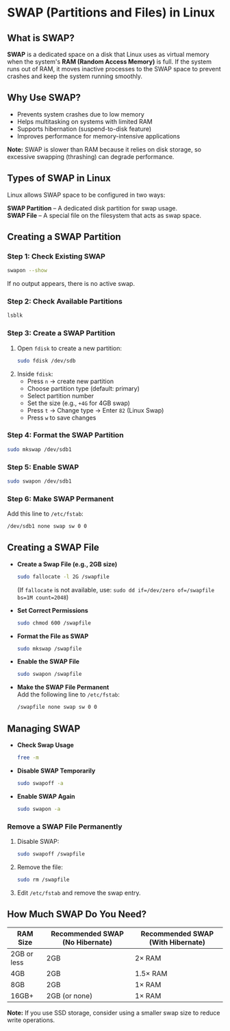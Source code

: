 # **SWAP (Partitions and Files) in Linux**  

## **What is SWAP?**  

**SWAP** is a dedicated space on a disk that Linux uses as virtual memory when the system's **RAM (Random Access Memory)** is full. If the system runs out of RAM, it moves inactive processes to the SWAP space to prevent crashes and keep the system running smoothly.



## **Why Use SWAP?**  

- Prevents system crashes due to low memory  
- Helps multitasking on systems with limited RAM  
- Supports hibernation (suspend-to-disk feature)  
- Improves performance for memory-intensive applications  

**Note:** SWAP is slower than RAM because it relies on disk storage, so excessive swapping (thrashing) can degrade performance.



## **Types of SWAP in Linux**  

Linux allows SWAP space to be configured in two ways:  

**SWAP Partition** – A dedicated disk partition for swap usage.  
**SWAP File** – A special file on the filesystem that acts as swap space.  



## **Creating a SWAP Partition**  

### **Step 1: Check Existing SWAP**  
```bash
swapon --show
```
If no output appears, there is no active swap.

### **Step 2: Check Available Partitions**  
```bash
lsblk
```

### **Step 3: Create a SWAP Partition**  
1. Open `fdisk` to create a new partition:  
   ```bash
   sudo fdisk /dev/sdb
   ```
2. Inside `fdisk`:  
   - Press `n` → create new partition  
   - Choose partition type (default: primary)  
   - Select partition number  
   - Set the size (e.g., `+4G` for 4GB swap)  
   - Press `t` → Change type → Enter `82` (Linux Swap)  
   - Press `w` to save changes  

### **Step 4: Format the SWAP Partition**  
```bash
sudo mkswap /dev/sdb1
```

### **Step 5: Enable SWAP**  
```bash
sudo swapon /dev/sdb1
```

### **Step 6: Make SWAP Permanent**  
Add this line to `/etc/fstab`:  
```bash
/dev/sdb1 none swap sw 0 0
```



## **Creating a SWAP File**  

- **Create a Swap File (e.g., 2GB size)**  
   ```bash
   sudo fallocate -l 2G /swapfile
   ```
   (If `fallocate` is not available, use: `sudo dd if=/dev/zero of=/swapfile bs=1M count=2048`)

- **Set Correct Permissions**  
   ```bash
   sudo chmod 600 /swapfile
   ```

- **Format the File as SWAP**  
   ```bash
   sudo mkswap /swapfile
   ```

- **Enable the SWAP File**  
   ```bash
   sudo swapon /swapfile
   ```

- **Make the SWAP File Permanent**  
   Add the following line to `/etc/fstab`:  
   ```bash
   /swapfile none swap sw 0 0
   ```



## **Managing SWAP**  

- **Check Swap Usage**  
   ```bash
   free -m
   ```

- **Disable SWAP Temporarily**  
   ```bash
   sudo swapoff -a
   ```

- **Enable SWAP Again**  
   ```bash
   sudo swapon -a
   ```

### **Remove a SWAP File Permanently**  
1. Disable SWAP:  
   ```bash
   sudo swapoff /swapfile
   ```
2. Remove the file:  
   ```bash
   sudo rm /swapfile
   ```
3. Edit `/etc/fstab` and remove the swap entry.

## **How Much SWAP Do You Need?**  

| RAM Size | Recommended SWAP (No Hibernate) | Recommended SWAP (With Hibernate) |
|----------|--------------------------------|----------------------------------|
| 2GB or less | 2GB | 2× RAM |
| 4GB | 2GB | 1.5× RAM |
| 8GB | 2GB | 1× RAM |
| 16GB+ | 2GB (or none) | 1× RAM |

**Note:** If you use SSD storage, consider using a smaller swap size to reduce write operations.
